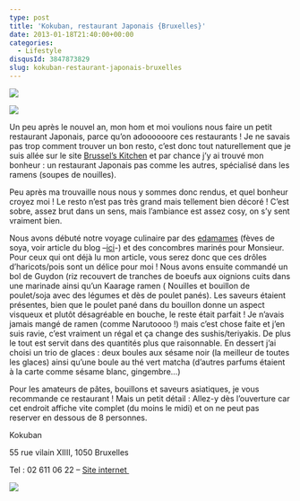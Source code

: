 ```yaml
---
type: post
title: 'Kokuban, restaurant Japonais {Bruxelles}'
date: 2013-01-18T21:40:00+00:00
categories:
  - Lifestyle
disqusId: 3847873829
slug: kokuban-restaurant-japonais-bruxelles
---
```


[![](http://www.crokmou.com/wp-content/uploads/2013/01/kokuban_restaurant_japonais_bruxelles-5014_bann-300x1791-300x179.jpg)](http://www.crokmou.com/wp-content/uploads/2013/01/kokuban_restaurant_japonais_bruxelles-5014_bann-300x1791.jpg)

![](http://www.crokmou.com/wp-content/uploads/2013/01/kokuban_restaurant_japonais_bruxelles-50141.jpg)

Un peu après le nouvel an, mon hom et moi voulions nous faire un petit restaurant Japonais, parce qu’on adoooooore ces restaurants ! Je ne savais pas trop comment trouver un bon resto, c’est donc tout naturellement que je suis allée sur le site [Brussel’s Kitchen](http://www.brusselskitchen.com/?p=2237) et par chance j’y ai trouvé mon bonheur : un restaurant Japonais pas comme les autres, spécialisé dans les ramens (soupes de nouilles).

Peu après ma trouvaille nous nous y sommes donc rendus, et quel bonheur croyez moi ! Le resto n’est pas très grand mais tellement bien décoré ! C’est sobre, assez brut dans un sens, mais l’ambiance est assez cosy, on s’y sent vraiment bien.

Nous avons débuté notre voyage culinaire par des [edamames](http://www.crokmou.com/2013/01/edamame-ou-feve-de-soya-decouverte.html) (fèves de soya, voir article du blog –[ici](http://www.crokmou.com/2013/01/edamame-ou-feve-de-soya-decouverte.html)-) et des concombres marinés pour Monsieur. Pour ceux qui ont déjà lu mon article, vous serez donc que ces drôles d’haricots/pois sont un délice pour moi ! Nous avons ensuite commandé un bol de Guydon (riz recouvert de tranches de boeufs aux oignions cuits dans une marinade ainsi qu’un Kaarage ramen ( Nouilles et bouillon de poulet/soja avec des légumes et dès de poulet panés). Les saveurs étaient présentes, bien que le poulet pané dans du bouillon donne un aspect visqueux et plutôt désagréable en bouche, le reste était parfait ! Je n’avais jamais mangé de ramen (comme Narutoooo !) mais c’est chose faite et j’en suis ravie, c’est vraiment un régal et ça change des sushis/teriyakis. De plus le tout est servit dans des quantités plus que raisonnable. En dessert j’ai choisi un trio de glaces : deux boules aux sésame noir (la meilleur de toutes les glaces) ainsi qu’une boule au thé vert matcha (d’autres parfums étaient à la carte comme sésame blanc, gingembre…)

Pour les amateurs de pâtes, bouillons et saveurs asiatiques, je vous recommande ce restaurant ! Mais un petit détail : Allez-y dès l’ouverture car cet endroit affiche vite complet (du moins le midi) et on ne peut pas reserver en dessous de 8 personnes.

Kokuban

55 rue vilain XIIII, 1050 Bruxelles

Tel : 02 611 06 22 – [Site internet ](http://www.kokuban.be/fr/index.php)

![](http://www.crokmou.com/wp-content/uploads/2013/01/kokuban_restaurant_japonais_bruxelles1.jpg)